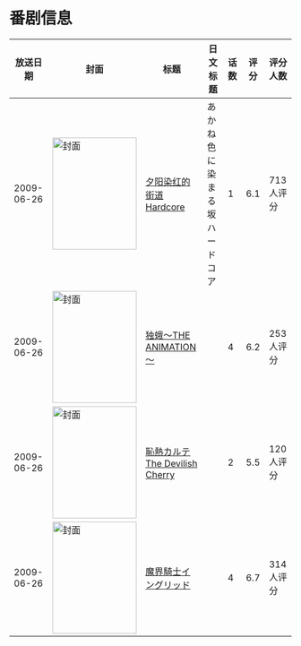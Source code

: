 # 番剧信息

|放送日期|封面|标题|日文标题|话数|评分|评分人数|
|---|---|---|---|---|---|---|
|2009-06-26|<img src="//lain.bgm.tv/pic/cover/c/52/d2/1932_3xizJ.jpg" alt="封面" style="width:150px;height:200px;object-fit:cover;">|[夕阳染红的街道 Hardcore](https://bangumi.tv/subject/1932)|あかね色に染まる坂 ハードコア|1|6.1|713人评分|
|2009-06-26|<img src="/img/no_icon_subject.png" alt="封面" style="width:150px;height:200px;object-fit:cover;">|[独蛾～THE ANIMATION～](https://bangumi.tv/subject/49532)||4|6.2|253人评分|
|2009-06-26|<img src="/img/no_icon_subject.png" alt="封面" style="width:150px;height:200px;object-fit:cover;">|[恥熱カルテ The Devilish Cherry](https://bangumi.tv/subject/62478)||2|5.5|120人评分|
|2009-06-26|<img src="/img/no_icon_subject.png" alt="封面" style="width:150px;height:200px;object-fit:cover;">|[魔界騎士イングリッド](https://bangumi.tv/subject/70297)||4|6.7|314人评分|
